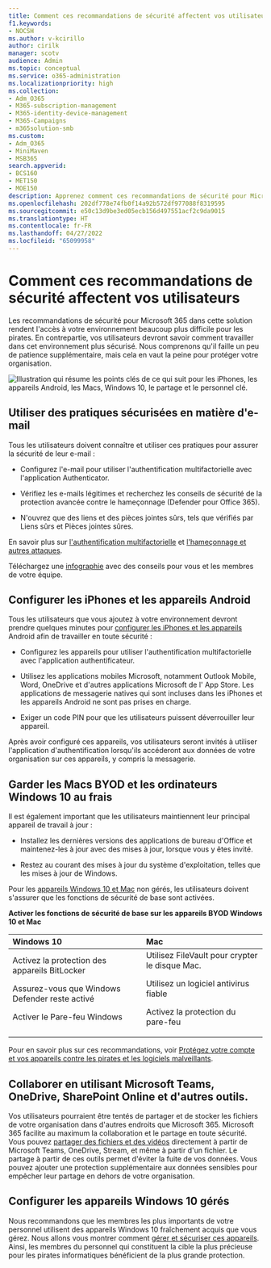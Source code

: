 ```yaml
---
title: Comment ces recommandations de sécurité affectent vos utilisateurs
f1.keywords:
- NOCSH
ms.author: v-kcirillo
author: cirilk
manager: scotv
audience: Admin
ms.topic: conceptual
ms.service: o365-administration
ms.localizationpriority: high
ms.collection:
- Adm_O365
- M365-subscription-management
- M365-identity-device-management
- M365-Campaigns
- m365solution-smb
ms.custom:
- Adm_O365
- MiniMaven
- MSB365
search.appverid:
- BCS160
- MET150
- MOE150
description: Apprenez comment ces recommandations de sécurité pour Microsoft 365 Entreprise Premium affectent vos utilisateurs et protègent vos données.
ms.openlocfilehash: 202df778e74fb0f14a92b572df977088f8319595
ms.sourcegitcommit: e50c13d9be3ed05ecb156d497551acf2c9da9015
ms.translationtype: HT
ms.contentlocale: fr-FR
ms.lasthandoff: 04/27/2022
ms.locfileid: "65099958"
---
```

# <a name="how-these-security-recommendations-affect-your-users"></a>Comment ces recommandations de sécurité affectent vos utilisateurs

Les recommandations de sécurité pour Microsoft 365 dans cette solution rendent l'accès à votre environnement beaucoup plus difficile pour les pirates. En contrepartie, vos utilisateurs devront savoir comment travailler dans cet environnement plus sécurisé. Nous comprenons qu'il faille un peu de patience supplémentaire, mais cela en vaut la peine pour protéger votre organisation.

![Illustration qui résume les points clés de ce qui suit pour les iPhones, les appareils Android, les Macs, Windows 10, le partage et le personnel clé.](../media/M365-democracy-Users_900px.png)

## <a name="use-secure-email-practices"></a>Utiliser des pratiques sécurisées en matière d'e-mail

Tous les utilisateurs doivent connaître et utiliser ces pratiques pour assurer la sécurité de leur e-mail :

- Configurez l'e-mail pour utiliser l'authentification multifactorielle avec l'application Authenticator.

- Vérifiez les e-mails légitimes et recherchez les conseils de sécurité de la protection avancée contre le hameçonnage (Defender pour Office 365).

- N'ouvrez que des liens et des pièces jointes sûrs, tels que vérifiés par Liens sûrs et Pièces jointes sûres.

En savoir plus sur [l'authentification multifactorielle](m365bp-multifactor-authentication.md) et [l'hameçonnage et autres attaques](avoid-phishing-and-attacks.md).

Téléchargez une [infographie](m365-campaigns-protect-campaign-infographic.md) avec des conseils pour vous et les membres de votre équipe.

## <a name="set-up-iphones-and-android-devices"></a>Configurer les iPhones et les appareils Android

Tous les utilisateurs que vous ajoutez à votre environnement devront prendre quelques minutes pour [configurer les iPhones et les appareils](../business/set-up-mobile-devices.md) Android afin de travailler en toute sécurité :

- Configurez les appareils pour utiliser l'authentification multifactorielle avec l'application authentificateur.

- Utilisez les applications mobiles Microsoft, notamment Outlook Mobile, Word, OneDrive et d'autres applications Microsoft de l' App Store. Les applications de messagerie natives qui sont incluses dans les iPhones et les appareils Android ne sont pas prises en charge. 

- Exiger un code PIN pour que les utilisateurs puissent déverrouiller leur appareil.

Après avoir configuré ces appareils, vos utilisateurs seront invités à utiliser l'application d'authentification lorsqu'ils accéderont aux données de votre organisation sur ces appareils, y compris la messagerie.

## <a name="keep-byod-macs-and-windows-10-pcs-fresh"></a>Garder les Macs BYOD et les ordinateurs Windows 10 au frais

Il est également important que les utilisateurs maintiennent leur principal appareil de travail à jour :

- Installez les dernières versions des applications de bureau d'Office et maintenez-les à jour avec des mises à jour, lorsque vous y êtes invité.

- Restez au courant des mises à jour du système d'exploitation, telles que les mises à jour de Windows.

Pour les [appareils Windows 10 et Mac](m365bp-protect-pcs-macs.md) non gérés, les utilisateurs doivent s'assurer que les fonctions de sécurité de base sont activées.

**Activer les fonctions de sécurité de base sur les appareils BYOD Windows 10 et Mac**

|**Windows 10**|**Mac**|
|:-----|:------|
|Activez la protection des appareils BitLocker<p><p> Assurez-vous que Windows Defender reste activé <p>Activer le Pare-feu Windows| Utilisez FileVault pour crypter le disque Mac. <p><p>Utilisez un logiciel antivirus fiable <p>Activez la protection du pare-feu|

Pour en savoir plus sur ces recommandations, voir [Protégez votre compte et vos appareils contre les pirates et les logiciels malveillants](https://support.office.com/article/Protect-your-account-and-devices-from-hackers-and-malware-066d6216-a56b-4f90-9af3-b3a1e9a327d6#ID0EAABAAA=Windows_10).

## <a name="collaborate-using-microsoft-teams-onedrive-sharepoint-online-and-other-tools"></a>Collaborer en utilisant Microsoft Teams, OneDrive, SharePoint Online et d'autres outils.

Vos utilisateurs pourraient être tentés de partager et de stocker les fichiers de votre organisation dans d'autres endroits que Microsoft 365. Microsoft 365 facilite au maximum la collaboration et le partage en toute sécurité. Vous pouvez [partager des fichiers et des vidéos](share-files-and-videos.md) directement à partir de Microsoft Teams, OneDrive, Stream, et même à partir d'un fichier. Le partage à partir de ces outils permet d'éviter la fuite de vos données. Vous pouvez ajouter une protection supplémentaire aux données sensibles pour empêcher leur partage en dehors de votre organisation.

## <a name="set-up-managed-windows-10-devices"></a>Configurer les appareils Windows 10 gérés

Nous recommandons que les membres les plus importants de votre personnel utilisent des appareils Windows 10 fraîchement acquis que vous gérez. Nous allons vous montrer comment [gérer et sécuriser ces appareils](../business/set-up-windows-devices.md?toc=/microsoft-365/campaigns/toc.json). Ainsi, les membres du personnel qui constituent la cible la plus précieuse pour les pirates informatiques bénéficient de la plus grande protection.
